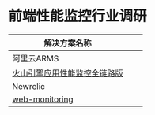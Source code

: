 # 前端性能监控行业调研



| 解决方案名称                                                 |      |      |
| ------------------------------------------------------------ | ---- | ---- |
| 阿里云ARMS                                                   |      |      |
| [火山引擎应用性能监控全链路版](https://www.volcengine.com/products/apmplus) |      |      |
| Newrelic                                                     |      |      |
| [web-monitoring](https://github.com/kisslove/web-monitoring/) |      |      |

